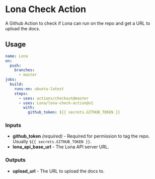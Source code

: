 # Lona Check Action

A Github Action to check if Lona can run on the repo and get a URL to upload the docs.

## Usage

```yaml
name: Lona
on:
  push:
    branches:
      - master
jobs:
  build:
    runs-on: ubuntu-latest
    steps:
      - uses: actions/checkout@master
      - uses: Lona/lona-check-action@v1
        with:
          github_token: ${{ secrets.GITHUB_TOKEN }}
```

### Inputs

- **github_token** _(required)_ - Required for permission to tag the repo. Usually `${{ secrets.GITHUB_TOKEN }}`.
- **lona_api_base_url** - The Lona API server URL.

### Outputs

- **upload_url** - The URL to upload the docs to.
